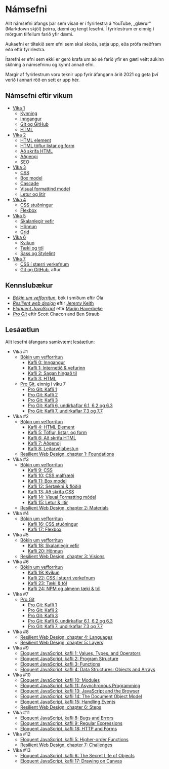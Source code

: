 # Námsefni

Allt námsefni áfangs þar sem vísað er í fyrirlestra á YouTube, „glærur“ (Markdown skjöl) þeirra, dæmi og tengt lesefni. Í fyrirlestrum er einnig í mörgum tilfellum farið yfir dæmi.

Aukaefni er tiltekið sem efni sem skal skoða, setja upp, eða prófa meðfram eða eftir fyrirlestra.

Ítarefni er efni sem ekki er gerð krafa um að sé farið yfir en gæti veitt aukinn skilning á námsefninu og kynnt annað efni.

Margir af fyrirlestrum voru teknir upp fyrir áfangann árið 2021 og geta því verið í annari röð en sett er upp hér.

## Námsefni eftir vikum

* [Vika 1](../vikur/vika-01.md)
  * [Kynning](./01.kynning/)
  * [Inngangur](./02.inngangur/)
  * [Git og GitHub](./03.git/)
  * [HTML](./04.html/)
* [Vika 2](../vikur/vika-02.md)
  * [HTML element](./05.html-element/)
  * [HTML töflur listar og form](./06.html-toflur-listar-form/)
  * [Að skrifa HTML](./07.ad-skrifa-html/)
  * [Aðgengi](./08.adgengi/)
  * [SEO](./09.seo/)
* [Vika 3](../vikur/vika-03.md)
  * [CSS](./10.css/)
  * [Box model](./11.css-box-model/)
  * [Cascade](./12.css-cascade/)
  * [Visual formattind model](./13.css-visual-formatting/)
  * [Letur og litir](./14.css-letur-litir/)
* [Vika 4](../vikur/vika-04.md)
  * [CSS stuðningur](./15.css-studningur/)
  * [Flexbox](./16.css-flexbox/)
* [Vika 5](../vikur/vika-05.md)
  * [Skalanlegir vefir](./17.responsive/)
  * [Hönnun](./18.design/)
  * [Grid](./19.grid/)
* [Vika 6](../vikur/vika-06.md)
  * [Kvikun](./20.kvikun/)
  * [Tæki og tól](./21.taeki-tol/)
  * [Sass og Stylelint](./22.sass-stylelint/)
* [Vika 7](../vikur/vika-07.md)
  * [CSS í stærri verkefnum](./23.css-verkefni/)
  * [Git og GitHub](./03.git/), aftur

## Kennslubækur

* [_Bókin um vefforritun_](https://bok.vefforritun.is), bók í smíðum eftir Óla
* [_Resilient web design_](https://resilientwebdesign.com/) eftir [Jeremy Keith](https://adactio.com/)
* [_Eloquent JavaScript_](http://eloquentjavascript.net/) eftir [Marijn Haverbeke](https://marijnhaverbeke.nl/)
* [_Pro Git_](https://git-scm.com/book/en/v2) eftir Scott Chacon and Ben Straub

## Lesáætlun

Allt lesefni áfangans samkvæmt lesáætlun:

* Vika #1
  * [Bókin um vefforritun](https://bok.vefforritun.is/)
    * [Kafli 0: Inngangur](https://bok.vefforritun.is/00.inngangur.html)
    * [Kafli 1: Internetið & vefurinn](https://bok.vefforritun.is/01.internetid.html)
    * [Kafli 2: Sagan hingað til](https://bok.vefforritun.is/02.saga.html)
    * [Kafli 3: HTML](https://bok.vefforritun.is/03.html.html)
  * [Pro Git](https://git-scm.com/book/en/v2), einnig í viku 7
    * [Pro Git: Kafli 1](https://git-scm.com/book/en/v2/Getting-Started-About-Version-Control)
    * [Pro Git: Kafli 2](https://git-scm.com/book/en/v2/Git-Basics-Getting-a-Git-Repository)
    * [Pro Git: Kafli 3](https://git-scm.com/book/en/v2/Git-Branching-Branches-in-a-Nutshell)
    * [Pro Git: Kafli 6, undirkaflar 6.1, 6.2 og 6.3](https://git-scm.com/book/en/v2/GitHub-Account-Setup-and-Configuration)
    * [Pro Git: Kafli 7, undirkaflar 7.3 og 7.7](https://git-scm.com/book/en/v2/Git-Tools-Stashing-and-Cleaning)
* Vika #2
  * [Bókin um vefforritun](https://bok.vefforritun.is/)
    * [Kafli 4: HTML Element](https://bok.vefforritun.is/04.element.html)
    * [Kafli 5: Töflur, listar, og form](https://bok.vefforritun.is/05.toflur-listar-form.html)
    * [Kafli 6: Að skrifa HTML](https://bok.vefforritun.is/06.ad-skrifa-html.html)
    * [Kafli 7: Aðgengi](https://bok.vefforritun.is/07.adgengi.html)
    * [Kafli 8: Leitarvélabestun](https://bok.vefforritun.is/08.seo.html)
  * [Resilient Web Design, chapter 1: Foundations](https://resilientwebdesign.com/chapter1/)
* Vika #3
  * [Bókin um vefforritun](https://bok.vefforritun.is/)
    * [Kafli 9: CSS](https://bok.vefforritun.is/09.css.html)
    * [Kafli 10: CSS málfræði](https://bok.vefforritun.is/10.css-malfraedi.html)
    * [Kafli 11: Box model](https://bok.vefforritun.is/11.css-box-model.html)
    * [Kafli 12: Sértækni & flóðið](https://bok.vefforritun.is/12.css-specifity-cascade.html)
    * [Kafli 13: Að skrifa CSS](https://bok.vefforritun.is/13.css-best-practices.html)
    * [Kafli 14: Visual Formatting módel](https://bok.vefforritun.is/14.visual-formatting.html)
    * [Kafli 15: Letur & litir](https://bok.vefforritun.is/15.css-letur-litir.html)
  * [Resilient Web Design, chapter 2: Materials](https://resilientwebdesign.com/chapter2/)
* Vika #4
  * [Bókin um vefforritun](https://bok.vefforritun.is/)
    * [Kafli 16: CSS stuðningur](https://bok.vefforritun.is/16.css-studningur.html)
    * [Kafli 17: Flexbox](https://bok.vefforritun.is/17.css-flexbox.html)
* Vika #5
  * [Bókin um vefforritun](https://bok.vefforritun.is/)
    * [Kafli 18: Skalanlegir vefir](https://bok.vefforritun.is/18.skalanlegir.html)
    * [Kafli 20: Hönnun](https://bok.vefforritun.is/20.honnun.html)
  * [Resilient Web Design, chapter 3: Visions](https://resilientwebdesign.com/chapter3/)
* Vika #6
  * [Bókin um vefforritun](https://bok.vefforritun.is/)
    * [Kafli 19: Kvikun](https://bok.vefforritun.is/19.kvikun.html)
    * [Kafli 22: CSS í stærri verkefnum](https://bok.vefforritun.is/22.css-verkefni.html)
    * [Kafli 23: Tæki & tól](https://bok.vefforritun.is/23.taeki-tol.html)
    * [Kafli 24: NPM og almenn tæki & tól](https://bok.vefforritun.is/24.npm-taeki-tol.html)
* Vika #7
  * [Pro Git](https://git-scm.com/book/en/v2)
    * [Pro Git: Kafli 1](https://git-scm.com/book/en/v2/Getting-Started-About-Version-Control)
    * [Pro Git: Kafli 2](https://git-scm.com/book/en/v2/Git-Basics-Getting-a-Git-Repository)
    * [Pro Git: Kafli 3](https://git-scm.com/book/en/v2/Git-Branching-Branches-in-a-Nutshell)
    * [Pro Git: Kafli 6, undirkaflar 6.1, 6.2 og 6.3](https://git-scm.com/book/en/v2/GitHub-Account-Setup-and-Configuration)
    * [Pro Git: Kafli 7, undirkaflar 7.3 og 7.7](https://git-scm.com/book/en/v2/Git-Tools-Stashing-and-Cleaning)
* Vika #8
  * [Resilient Web Design, chapter 4: Languages](https://resilientwebdesign.com/chapter4/)
  * [Resilient Web Design, chapter 5: Layers](https://resilientwebdesign.com/chapter5/)
* Vika #9
  * [Eloquent JavaScript, kafli 1: Values, Types, and Operators](https://eloquentjavascript.net/01_values.html)
  * [Eloquent JavaScript, kafli 2: Program Structure](https://eloquentjavascript.net/02_program_structure.html)
  * [Eloquent JavaScript, kafli 3: Functions](https://eloquentjavascript.net/03_functions.html)
  * [Eloquent JavaScript, kafli 4: Data Structures: Objects and Arrays](https://eloquentjavascript.net/04_data.html)
* Vika #10
  * [Eloquent JavaScript, kafli 10: Modules](https://eloquentjavascript.net/10_modules.html)
  * [Eloquent JavaScript, kafli 11: Asynchronous Programming](https://eloquentjavascript.net/11_async.html)
  * [Eloquent JavaScript, kafli 13: JavaScript and the Browser](https://eloquentjavascript.net/13_browser.html)
  * [Eloquent JavaScript, kafli 14: The Document Object Model](https://eloquentjavascript.net/14_dom.html)
  * [Eloquent JavaScript, kafli 15: Handling Events](https://eloquentjavascript.net/15_event.html)
  * [Resilient Web Design, chapter 6: Steps](https://resilientwebdesign.com/chapter6/)
* Vika #11
  * [Eloquent JavaScript, kafli 8: Bugs and Errors](https://eloquentjavascript.net/08_error.html)
  * [Eloquent JavaScript, kafli 9: Regular Expressions](https://eloquentjavascript.net/09_regexp.html)
  * [Eloquent JavaScript, kafli 18: HTTP and Forms](https://eloquentjavascript.net/18_http.html)
* Vika #12
  * [Eloquent JavaScript, kafli 5: Higher-order Functions](https://eloquentjavascript.net/05_higher_order.html)
  * [Resilient Web Design, chapter 7: Challenges](https://resilientwebdesign.com/chapter7/)
* Vika #13
  * [Eloquent JavaScript, kafli 6: The Secret Life of Objects](https://eloquentjavascript.net/06_object.html)
  * [Eloquent JavaScript, kafli 17: Drawing on Canvas](https://eloquentjavascript.net/17_canvas.html)
